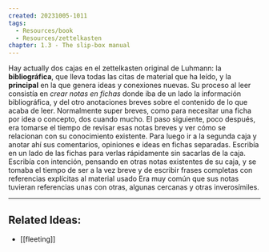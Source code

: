 ```yaml
---
created: 20231005-1011
tags:
  - Resources/book
  - Resources/zettelkasten
chapter: 1.3 - The slip-box manual
---
```

Hay actually dos cajas en el zettelkasten original de Luhmann: la **bibliográfica**, que lleva todas las citas de material que ha leído, y la **principal** en la que genera ideas y conexiones nuevas.
Su proceso al leer consistía en *crear notas en fichas* donde iba de un lado la información bibliográfica, y del otro anotaciones breves sobre el contenido de lo que acaba de leer. Normalmente super breves, como para necesitar una ficha por idea o concepto, dos cuando mucho.
El paso siguiente, poco después, era tomarse el tiempo de revisar esas notas breves y ver cómo se relacionan con su conocimiento existente. Para luego ir a la segunda caja y anotar ahí sus comentarios, opiniones e ideas en fichas separadas. Escribía en un lado de las fichas para verlas rápidamente sin sacarlas de la caja.
Escribía con intención, pensando en otras notas existentes de su caja, y se tomaba el tiempo de ser a la vez breve y de escribir frases completas con referencias explícitas al material usado
Era muy común que sus notas tuvieran referencias unas con otras, algunas cercanas y otras inverosímiles.

---
## Related Ideas:
* [[fleeting]]
